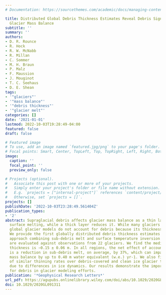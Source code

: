 ```yaml
---
# Documentation: https://sourcethemes.com/academic/docs/managing-content/

title: Distributed Global Debris Thickness Estimates Reveal Debris Significantly Impacts
  Glacier Mass Balance
subtitle: ''
summary: ''
authors:
- D. R. Rounce
- R. Hock
- R. W. McNabb
- R. Millan
- C. Sommer
- M. H. Braun
- P. Malz
- F. Maussion
- J. Mouginot
- T. C. Seehaus
- D. E. Shean
tags:
- '"glaciers"'
- '"mass balance"'
- '"debris thickness"'
- '"glacier melt"'
categories: []
date: '2021-01-01'
lastmod: 2022-10-03T19:28:49-04:00
featured: false
draft: false

# Featured image
# To use, add an image named `featured.jpg/png` to your page's folder.
# Focal points: Smart, Center, TopLeft, Top, TopRight, Left, Right, BottomLeft, Bottom, BottomRight.
image:
  caption: ''
  focal_point: ''
  preview_only: false

# Projects (optional).
#   Associate this post with one or more of your projects.
#   Simply enter your project's folder or file name without extension.
#   E.g. `projects = ["internal-project"]` references `content/project/deep-learning/index.md`.
#   Otherwise, set `projects = []`.
projects: []
publishDate: '2022-10-03T23:28:49.561404Z'
publication_types:
- '2'
abstract: Supraglacial debris affects glacier mass balance as a thin layer enhances
  surface melting, while a thick layer reduces it. While many glaciers are debris-covered,
  global glacier models do not account for debris because its thickness is unknown.
  We provide the first globally distributed debris thickness estimates using a novel
  approach combining sub-debris melt and surface temperature inversion methods. Results
  are evaluated against observations from 22 glaciers. We find the median global debris
  thickness is ∼0.15 ± 0.06 m. In all regions, the net effect of accounting for debris
  is a reduction in sub-debris melt, on average, by 37%, which can impact regional
  mass balance by up to 0.40 m water equivalent (w.e.) yr-1. We also find recent observations
  of similar thinning rates over debris-covered and clean ice glacier tongues is primarily
  due to differences in ice dynamics. Our results demonstrate the importance of accounting
  for debris in glacier modeling efforts.
publication: '*Geophysical Research Letters*'
url_pdf: https://agupubs.onlinelibrary.wiley.com/doi/abs/10.1029/2020GL091311
doi: 10.1029/2020GL091311
---
```

